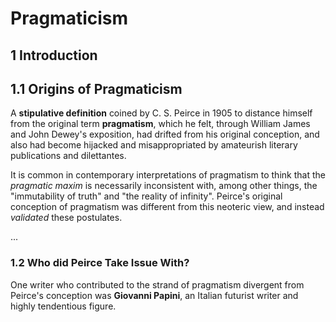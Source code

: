 # Pragmaticism

## 1 Introduction

## 1.1 Origins of Pragmaticism

A **stipulative definition** coined by C. S. Peirce in 1905 to distance himself from the original term **pragmatism**, which he felt, through William James and John Dewey's exposition, had drifted from his original conception, and also had become hijacked and misappropriated by amateurish literary publications and dilettantes.

It is common in contemporary interpretations of pragmatism to think that the *pragmatic maxim* is necessarily inconsistent with, among other things, the "immutability of truth" and "the reality of infinity". Peirce's original conception of pragmatism was different from this neoteric view, and instead *validated* these postulates.

...

### 1.2 Who did Peirce Take Issue With?

One writer who contributed to the strand of pragmatism divergent from Peirce's conception was **Giovanni Papini**, an Italian futurist writer and highly tendentious figure.